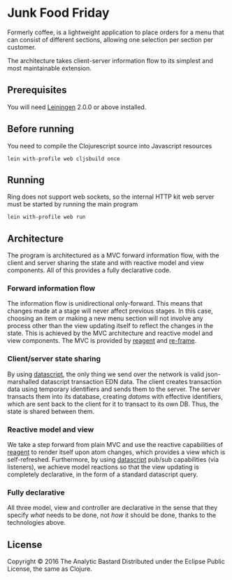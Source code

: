 # Junk Food Friday

Formerly coffee, is a lightweight application to place orders for a menu that
can consist of different sections, allowing one selection per section per
customer.

The architecture takes client-server information flow to its simplest and most
maintainable extension.

## Prerequisites

You will need [Leiningen][] 2.0.0 or above installed.

[leiningen]: https://github.com/technomancy/leiningen

## Before running

You need to compile the Clojurescript source into Javascript resources

    lein with-profile web cljsbuild once

## Running

Ring does not support web sockets, so the internal HTTP kit web server must
be started by running the main program

    lein with-profile web run


## Architecture

The program is architectured as a MVC forward information flow, with the client
and server sharing the state and with reactive model and view components. All
of this provides a fully declarative code.

### Forward information flow

The information flow is unidirectional only-forward. This means that changes
made at a stage will never affect previous stages. In this case, choosing an
item or making a new menu section will not involve any process other than
the view updating itself to reflect the changes in the state. This is achieved
by the MVC architecture and reactive model and view components. The MVC
is provided by [reagent](https://github.com/reagent-project/reagent) and
[re-frame](https://github.com/Day8/re-frame).

### Client/server state sharing

By using [datascript](https://github.com/tonsky/datascript),
the only thing we send over the network is valid
json-marshalled datascript transaction EDN data. The client creates transaction
data using temporary identifiers and sends them to the server. The server
transacts them into its database, creating *datoms* with effective identifiers,
which are sent back to the client for it to transact to its own DB. Thus,
the state is shared between them.

### Reactive model and view

We take a step forward from plain MVC and use the reactive capabilities of
[reagent](https://github.com/reagent-project/reagent) to render itself upon
atom changes, which provides a view which is self-refreshed. Furthermore,
by using [datascript](https://github.com/tonsky/datascript) pub/sub capabilities
(via listeners), we achieve model reactions so that the view updating is
completely declarative, in the form of a standard datascript query.

### Fully declarative

All three model, view and controller are declarative in the sense that they
specify *what* needs to be done, not *how* it should be done, thanks to the
technologies above.

## License

Copyright © 2016 The Analytic Bastard
Distributed under the Eclipse Public License, the same as Clojure.
